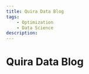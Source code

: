 ```yaml
---
title: Quira Data Blog
tags: 
    - Optimization
    - Data Science
description: 
---
```


# Quira Data Blog

